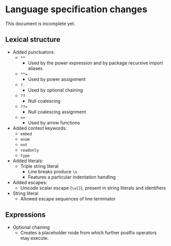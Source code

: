 # Language specification changes

This document is incomplete yet.

## Lexical structure

- Added punctuators:
  - `**`
    - Used by the power expression and by package recursive import aliases
  - `**=`
    - Used by power assignment
  - `?.`
    - Used by optional chaining
  - `??`
    - Null coalescing
  - `??=`
    - Null coalescing assignment
  - `=>`
    - Used by arrow functions
- Added context keywords:
  - `embed`
  - `enum`
  - `not`
  - `readonly`
  - `type`
- Added literals:
  - Triple string literal
    - Line breaks produce `\n`
    - Features a particular indentation handling
- Added escapes:
  - Unicode scalar escape (`\u{}`), present in string literals and identifiers
- String literal
  - Allowed escape sequences of line terminator

## Expressions

- Optional chaining
  - Creates a placeholder node from which further postfix operators may execute.